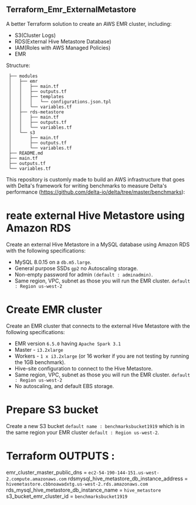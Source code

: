 ## Terraform_Emr_ExternalMetastore


A better Terraform solution to create an AWS EMR cluster, including:
   - S3(Cluster Logs)
   - RDS(External Hive Metastore Database)
   - IAM(Roles with AWS Managed Policies)
   - EMR


Structure:

```
 ├── modules
 │   ├── emr
 │   │   ├── main.tf
 │   │   ├── outputs.tf
 │   │   ├── templates
 │   │   │   └── configurations.json.tpl
 │   │   └── variables.tf
 │   ├── rds-metastore
 │   │   ├── main.tf
 │   │   ├── outputs.tf
 │   │   └── variables.tf
 │   └── s3
 │       ├── main.tf
 │       ├── outputs.tf
 │       └── variables.tf
 ├── README.md
 ├── main.tf
 ├── outputs.tf
 └── variables.tf
 ```
 

This repository is customly made to build an AWS infrastructure that goes with Delta's framework for writing benchmarks to measure Delta's performance
(https://github.com/delta-io/delta/tree/master/benchmarks):

# reate external Hive Metastore using Amazon RDS
Create an external Hive Metastore in a MySQL database using Amazon RDS with the following specifications:
- MySQL 8.0.15 on a `db.m5.large`.
- General purpose SSDs `gp2`  no Autoscaling storage.
- Non-empty password for admin `(default : adminadmin)`.
- Same region, VPC, subnet as those you will run the EMR cluster. `default : Region us-west-2`

# Create EMR cluster
Create an EMR cluster that connects to the external Hive Metastore with the following specifications:
- EMR version `6.5.0` having `Apache Spark 3.1`
- Master - `i3.2xlarge`
- Workers - `1 x i3.2xlarge` (or 16 worker if you are not testing by running the 1GB benchmark).
- Hive-site configuration to connect to the Hive Metastore.
- Same region, VPC, subnet as those you will run the EMR cluster. `default : Region us-west-2`
- No autoscaling, and default EBS storage.

# Prepare S3 bucket
Create a new S3 bucket `default name : benchmarksbucket1919` which is in the same region your EMR cluster `default : Region us-west-2`.

# Terraform OUTPUTS :

emr_cluster_master_public_dns = `ec2-54-190-144-151.us-west-2.compute.amazonaws.com`
rdsmysql_hive_metastore_db_instance_address = `hivemetastore.cbbnoawadxtg.us-west-2.rds.amazonaws.com`
rds_mysql_hive_metastore_db_instance_name = `hive_metastore`
s3_bucket_emr_cluster_id = `benchmarksbucket1919`

